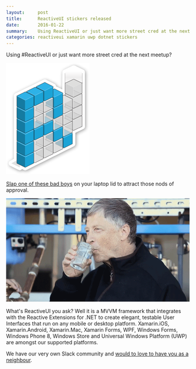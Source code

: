 ```yaml
---
layout:     post
title:      ReactiveUI stickers released
date:       2016-01-22
summary:    Using ReactiveUI or just want more street cred at the next meetup? Slap one of these bad boys on your laptop lid to attract those nods of approval.
categories: reactiveui xamarin uwp dotnet stickers
---
```

Using #ReactiveUI or just want more street cred at the next meetup?

[![ReactiveUI Sticker](/images/reactiveui-sticker.png)](http://www.stickermule.com/marketplace/10091-reactiveui)

[Slap one of these bad boys](http://www.stickermule.com/marketplace/10091-reactiveui) on your laptop lid to attract those nods of approval.

![](/images/nodofapproval-billgates.gif)

What's ReactiveUI you ask? Well it is a MVVM framework that integrates with the Reactive Extensions for .NET to create elegant, testable User Interfaces that run on any mobile or desktop platform. Xamarin.iOS, Xamarin.Android, Xamarin.Mac, Xamarin Forms, WPF, Windows Forms, Windows Phone 8, Windows Store and Universal Windows Platform (UWP) are amongst our supported platforms.

We have our very own Slack community and [would to love to have you as a neighbour](https://github.com/reactiveui/reactiveui#slack).
